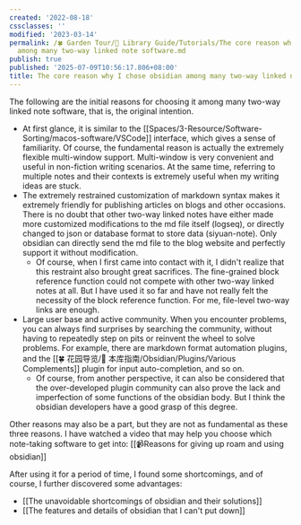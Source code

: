 ```yaml
---
created: '2022-08-18'
cssclasses: ''
modified: '2023-03-14'
permalink: /🍀 Garden Tour/🧰 Library Guide/Tutorials/The core reason why I chose obsidian
  among many two-way linked note software.md
publish: true
published: '2025-07-09T10:56:17.806+08:00'
title: The core reason why I chose obsidian among many two-way linked note software
---
```

The following are the initial reasons for choosing it among many two-way linked note software, that is, the original intention.

- At first glance, it is similar to the [[Spaces/3-Resource/Software-Sorting/macos-software/VSCode]] interface, which gives a sense of familiarity. Of course, the fundamental reason is actually the extremely flexible multi-window support. Multi-window is very convenient and useful in non-fiction writing scenarios. At the same time, referring to multiple notes and their contexts is extremely useful when my writing ideas are stuck.
- The extremely restrained customization of markdown syntax makes it extremely friendly for publishing articles on blogs and other occasions. There is no doubt that other two-way linked notes have either made more customized modifications to the md file itself (logseq), or directly changed to json or database format to store data (siyuan-note). Only obsidian can directly send the md file to the blog website and perfectly support it without modification.
	- Of course, when I first came into contact with it, I didn't realize that this restraint also brought great sacrifices. The fine-grained block reference function could not compete with other two-way linked notes at all. But I have used it so far and have not really felt the necessity of the block reference function. For me, file-level two-way links are enough.
- Large user base and active community. When you encounter problems, you can always find surprises by searching the community, without having to repeatedly step on pits or reinvent the wheel to solve problems. For example, there are markdown format automation plugins, and the [[🍀 花园导览/🧰 本库指南/Obsidian/Plugins/Various Complements]] plugin for input auto-completion, and so on.
	- Of course, from another perspective, it can also be considered that the over-developed plugin community can also prove the lack and imperfection of some functions of the obsidian body. But I think the obsidian developers have a good grasp of this degree.

Other reasons may also be a part, but they are not as fundamental as these three reasons. I have watched a video that may help you choose which note-taking software to get into: [[📹Reasons for giving up roam and using obsidian]]

After using it for a period of time, I found some shortcomings, and of course, I further discovered some advantages:

- [[The unavoidable shortcomings of obsidian and their solutions]]
- [[The features and details of obsidian that I can't put down]] 